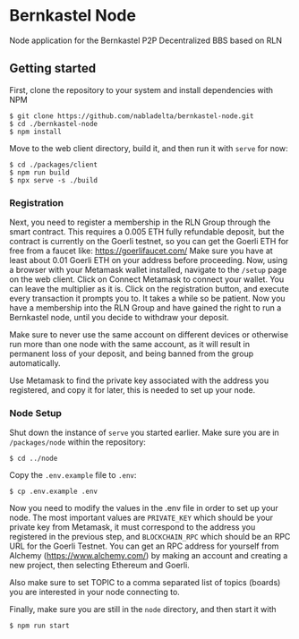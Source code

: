 # Bernkastel Node
Node application for the Bernkastel P2P Decentralized BBS based on RLN

## Getting started
First, clone the repository to your system and install dependencies with NPM
```
$ git clone https://github.com/nabladelta/bernkastel-node.git
$ cd ./bernkastel-node
$ npm install
```
Move to the web client directory, build it, and then run it with `serve` for now:
```
$ cd ./packages/client
$ npm run build
$ npx serve -s ./build
```
### Registration
Next, you need to register a membership in the RLN Group through the smart contract.
This requires a 0.005 ETH fully refundable deposit, but the contract is currently on the Goerli testnet, so you can get the Goerli ETH for free from a faucet like: https://goerlifaucet.com/
Make sure you have at least about 0.01 Goerli ETH on your address before proceeding.
Now, using a browser with your Metamask wallet installed, navigate to the `/setup` page on the web client.
Click on Connect Metamask to connect your wallet.
You can leave the multiplier as it is. Click on the registration button, and execute every transaction it prompts you to. It takes a while so be patient.
Now you have a membership into the RLN Group and have gained the right to run a Bernkastel node, until you decide to withdraw your deposit.

Make sure to never use the same account on different devices or otherwise run more than one node with the same account, as it will result in permanent loss of your deposit, and being banned from the group automatically.

Use Metamask to find the private key associated with the address you registered, and copy it for later, this is needed to set up your node.

### Node Setup
Shut down the instance of `serve` you started earlier.
Make sure you are in `/packages/node` within the repository:
```
$ cd ../node
```
Copy the `.env.example` file to `.env`:
```
$ cp .env.example .env
```
Now you need to modify the values in the .env file in order to set up your node.
The most important values are `PRIVATE_KEY` which should be your private key from Metamask, it must correspond to the address you registered in the previous step, and `BLOCKCHAIN_RPC` which should be an RPC URL for the Goerli Testnet.
You can get an RPC address for yourself from Alchemy (https://www.alchemy.com/) by making an account and creating a new project, then selecting Ethereum and Goerli.

Also make sure to set TOPIC to a comma separated list of topics (boards) you are interested in your node connecting to.

Finally, make sure you are still in the `node` directory, and then start it with

```
$ npm run start
```
